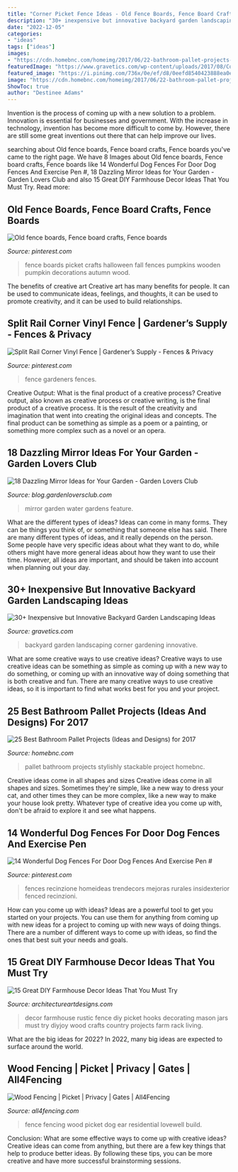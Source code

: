```yaml
---
title: "Corner Picket Fence Ideas - Old Fence Boards, Fence Board Crafts, Fence Boards"
description: "30+ inexpensive but innovative backyard garden landscaping ideas"
date: "2022-12-05"
categories:
- "ideas"
tags: ["ideas"]
images:
- "https://cdn.homebnc.com/homeimg/2017/06/22-bathroom-pallet-projects-ideas-homebnc.jpg"
featuredImage: "https://www.gravetics.com/wp-content/uploads/2017/08/Corner-Gardening.jpg"
featured_image: "https://i.pinimg.com/736x/0e/ef/d8/0eefd8540423888ea0e4b6adfdb66d1b--pumpkin-crafts-autumn-crafts.jpg"
image: "https://cdn.homebnc.com/homeimg/2017/06/22-bathroom-pallet-projects-ideas-homebnc.jpg"
ShowToc: true
author: "Destinee Adams"
---
```



Invention is the process of coming up with a new solution to a problem. Innovation is essential for businesses and government. With the increase in technology, invention has become more difficult to come by. However, there are still some great inventions out there that can help improve our lives.

	

		
searching about Old fence boards, Fence board crafts, Fence boards you've came to the right page. We have 8 Images about Old fence boards, Fence board crafts, Fence boards like 14 Wonderful Dog Fences For Door Dog Fences And Exercise Pen #, 18 Dazzling Mirror Ideas for Your Garden - Garden Lovers Club and also 15 Great DIY Farmhouse Decor Ideas That You Must Try. Read more:
		
    
## Old Fence Boards, Fence Board Crafts, Fence Boards

<img loading=lazy src="https://i.pinimg.com/736x/0e/ef/d8/0eefd8540423888ea0e4b6adfdb66d1b--pumpkin-crafts-autumn-crafts.jpg" onerror="this.onerror=null;this.src='https://tse1.mm.bing.net/th?id=OIP.-fPEikHonWgZ5K4w9Cl2GQAAAA&amp;pid=15.1';" alt="Old fence boards, Fence board crafts, Fence boards">

_Source: pinterest.com_

>fence boards picket crafts halloween fall fences pumpkins wooden pumpkin decorations autumn wood. 

	

The benefits of creative art
Creative art has many benefits for people. It can be used to communicate ideas, feelings, and thoughts, it can be used to promote creativity, and it can be used to build relationships.

    
## Split Rail Corner Vinyl Fence | Gardener’s Supply - Fences &amp; Privacy

<img loading=lazy src="https://i.pinimg.com/736x/ca/e8/3f/cae83fe2eca916819751700448a22ec0.jpg" onerror="this.onerror=null;this.src='https://tse3.mm.bing.net/th?id=OIP.Z02svVpcObMp1VLM6P0_6gHaJ3&amp;pid=15.1';" alt="Split Rail Corner Vinyl Fence | Gardener’s Supply - Fences &amp; Privacy">

_Source: pinterest.com_

>fence gardeners fences. 

	

Creative Output: What is the final product of a creative process?
Creative output, also known as creative process or creative writing, is the final product of a creative process. It is the result of the creativity and imagination that went into creating the original ideas and concepts. The final product can be something as simple as a poem or a painting, or something more complex such as a novel or an opera.

    
## 18 Dazzling Mirror Ideas For Your Garden - Garden Lovers Club

<img loading=lazy src="https://blog.gardenloversclub.com/wp-content/uploads/2015/08/Mirror_16.jpg" onerror="this.onerror=null;this.src='https://tse2.mm.bing.net/th?id=OIP.9-HNCv43d_vJwaZb37UVAgHaM7&amp;pid=15.1';" alt="18 Dazzling Mirror Ideas for Your Garden - Garden Lovers Club">

_Source: blog.gardenloversclub.com_

>mirror garden water gardens feature. 

	

What are the different types of ideas?
Ideas can come in many forms. They can be things you think of, or something that someone else has said. There are many different types of ideas, and it really depends on the person. Some people have very specific ideas about what they want to do, while others might have more general ideas about how they want to use their time. However, all ideas are important, and should be taken into account when planning out your day.

    
## 30+ Inexpensive But Innovative Backyard Garden Landscaping Ideas

<img loading=lazy src="https://www.gravetics.com/wp-content/uploads/2017/08/Corner-Gardening.jpg" onerror="this.onerror=null;this.src='https://tse2.mm.bing.net/th?id=OIP.BGQq5eSsBXtwIAT60C2PjgHaJ3&amp;pid=15.1';" alt="30+ Inexpensive but Innovative Backyard Garden Landscaping Ideas">

_Source: gravetics.com_

>backyard garden landscaping corner gardening innovative. 

	

What are some creative ways to use creative ideas?
Creative ways to use creative ideas can be something as simple as coming up with a new way to do something, or coming up with an innovative way of doing something that is both creative and fun. There are many creative ways to use creative ideas, so it is important to find what works best for you and your project.

    
## 25 Best Bathroom Pallet Projects (Ideas And Designs) For 2017

<img loading=lazy src="https://cdn.homebnc.com/homeimg/2017/06/22-bathroom-pallet-projects-ideas-homebnc.jpg" onerror="this.onerror=null;this.src='https://tse3.mm.bing.net/th?id=OIP.iTmIuFROeL_g1MJ0gdKcKQHaLd&amp;pid=15.1';" alt="25 Best Bathroom Pallet Projects (Ideas and Designs) for 2017">

_Source: homebnc.com_

>pallet bathroom projects stylishly stackable project homebnc. 

	

Creative ideas come in all shapes and sizes
Creative ideas come in all shapes and sizes. Sometimes they're simple, like a new way to dress your cat, and other times they can be more complex, like a new way to make your house look pretty. Whatever type of creative idea you come up with, don't be afraid to explore it and see what happens.

    
## 14 Wonderful Dog Fences For Door Dog Fences And Exercise Pen #

<img loading=lazy src="https://i.pinimg.com/736x/5e/80/75/5e80756097615ef07cafe98d0084e21f.jpg" onerror="this.onerror=null;this.src='https://tse1.mm.bing.net/th?id=OIP.Yk9PORmvoxo83VBk8y_2pwHaFj&amp;pid=15.1';" alt="14 Wonderful Dog Fences For Door Dog Fences And Exercise Pen #">

_Source: pinterest.com_

>fences recinzione homeideas trendecors mejoras rurales insidexterior fenced recinzioni. 

	

How can you come up with ideas?
Ideas are a powerful tool to get you started on your projects. You can use them for anything from coming up with new ideas for a project to coming up with new ways of doing things. There are a number of different ways to come up with ideas, so find the ones that best suit your needs and goals.

    
## 15 Great DIY Farmhouse Decor Ideas That You Must Try

<img loading=lazy src="https://www.architectureartdesigns.com/wp-content/uploads/2017/05/15-Great-DIY-Farmhouse-Decor-Ideas-That-You-Must-Try-5.jpg" onerror="this.onerror=null;this.src='https://tse4.mm.bing.net/th?id=OIP.JHVKYhqlB3DfycLKXfBKTwHaLZ&amp;pid=15.1';" alt="15 Great DIY Farmhouse Decor Ideas That You Must Try">

_Source: architectureartdesigns.com_

>decor farmhouse rustic fence diy picket hooks decorating mason jars must try diyjoy wood crafts country projects farm rack living. 

	

What are the big ideas for 2022?
In 2022, many big ideas are expected to surface around the world.

    
## Wood Fencing | Picket | Privacy | Gates | All4Fencing

<img loading=lazy src="http://www.all4fencing.com/images/wood_fence/2_dog_ear_picket_fence.jpg" onerror="this.onerror=null;this.src='https://tse3.mm.bing.net/th?id=OIP.SIo8zMuyBojZ5_KFLOc7sgHaFI&amp;pid=15.1';" alt="Wood Fencing | Picket | Privacy | Gates | All4Fencing">

_Source: all4fencing.com_

>fence fencing wood picket dog ear residential lovewell build. 

	

Conclusion: What are some effective ways to come up with creative ideas?
Creative ideas can come from anything, but there are a few key things that help to produce better ideas. By following these tips, you can be more creative and have more successful brainstorming sessions.

